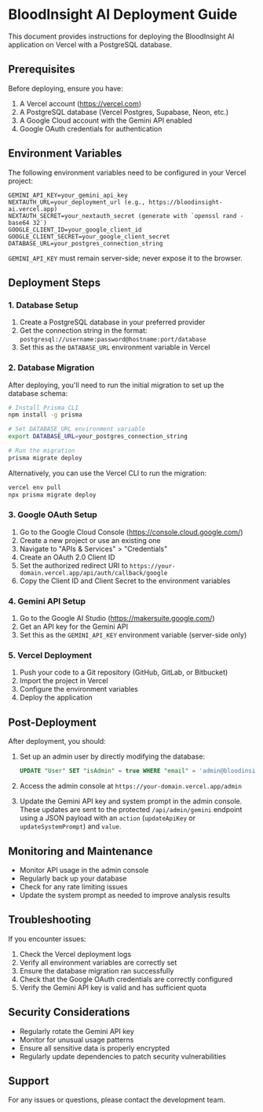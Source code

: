 # BloodInsight AI Deployment Guide

This document provides instructions for deploying the BloodInsight AI application on Vercel with a PostgreSQL database.

## Prerequisites

Before deploying, ensure you have:

1. A Vercel account (https://vercel.com)
2. A PostgreSQL database (Vercel Postgres, Supabase, Neon, etc.)
3. A Google Cloud account with the Gemini API enabled
4. Google OAuth credentials for authentication

## Environment Variables

The following environment variables need to be configured in your Vercel project:

```
GEMINI_API_KEY=your_gemini_api_key
NEXTAUTH_URL=your_deployment_url (e.g., https://bloodinsight-ai.vercel.app)
NEXTAUTH_SECRET=your_nextauth_secret (generate with `openssl rand -base64 32`)
GOOGLE_CLIENT_ID=your_google_client_id
GOOGLE_CLIENT_SECRET=your_google_client_secret
DATABASE_URL=your_postgres_connection_string
```
`GEMINI_API_KEY` must remain server-side; never expose it to the browser.

## Deployment Steps

### 1. Database Setup

1. Create a PostgreSQL database in your preferred provider
2. Get the connection string in the format: `postgresql://username:password@hostname:port/database`
3. Set this as the `DATABASE_URL` environment variable in Vercel

### 2. Database Migration

After deploying, you'll need to run the initial migration to set up the database schema:

```bash
# Install Prisma CLI
npm install -g prisma

# Set DATABASE_URL environment variable
export DATABASE_URL=your_postgres_connection_string

# Run the migration
prisma migrate deploy
```

Alternatively, you can use the Vercel CLI to run the migration:

```bash
vercel env pull
npx prisma migrate deploy
```

### 3. Google OAuth Setup

1. Go to the Google Cloud Console (https://console.cloud.google.com/)
2. Create a new project or use an existing one
3. Navigate to "APIs & Services" > "Credentials"
4. Create an OAuth 2.0 Client ID
5. Set the authorized redirect URI to `https://your-domain.vercel.app/api/auth/callback/google`
6. Copy the Client ID and Client Secret to the environment variables

### 4. Gemini API Setup

1. Go to the Google AI Studio (https://makersuite.google.com/)
2. Get an API key for the Gemini API
3. Set this as the `GEMINI_API_KEY` environment variable (server-side only)

### 5. Vercel Deployment

1. Push your code to a Git repository (GitHub, GitLab, or Bitbucket)
2. Import the project in Vercel
3. Configure the environment variables
4. Deploy the application

## Post-Deployment

After deployment, you should:

1. Set up an admin user by directly modifying the database:
   ```sql
   UPDATE "User" SET "isAdmin" = true WHERE "email" = 'admin@bloodinsight.ai';
   ```

2. Access the admin console at `https://your-domain.vercel.app/admin`

3. Update the Gemini API key and system prompt in the admin console. These
   updates are sent to the protected `/api/admin/gemini` endpoint using a JSON
   payload with an `action` (`updateApiKey` or `updateSystemPrompt`) and `value`.

## Monitoring and Maintenance

- Monitor API usage in the admin console
- Regularly back up your database
- Check for any rate limiting issues
- Update the system prompt as needed to improve analysis results

## Troubleshooting

If you encounter issues:

1. Check the Vercel deployment logs
2. Verify all environment variables are correctly set
3. Ensure the database migration ran successfully
4. Check that the Google OAuth credentials are correctly configured
5. Verify the Gemini API key is valid and has sufficient quota

## Security Considerations

- Regularly rotate the Gemini API key
- Monitor for unusual usage patterns
- Ensure all sensitive data is properly encrypted
- Regularly update dependencies to patch security vulnerabilities

## Support

For any issues or questions, please contact the development team.

